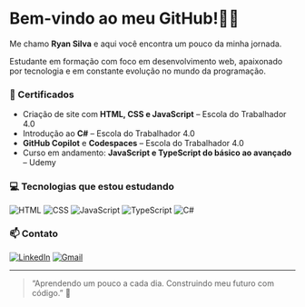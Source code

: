 # Bem-vindo ao meu GitHub!👨‍💻
Me chamo **Ryan Silva** e aqui você encontra um pouco da minha jornada.

Estudante em formação com foco em desenvolvimento web, apaixonado por tecnologia e em constante evolução no mundo da programação.

### 🧠 Certificados
- Criação de site com **HTML, CSS e JavaScript** – Escola do Trabalhador 4.0  
- Introdução ao **C#** – Escola do Trabalhador 4.0  
- **GitHub Copilot** e **Codespaces** – Escola do Trabalhador 4.0  
- Curso em andamento: **JavaScript e TypeScript do básico ao avançado** – Udemy

### 💻 Tecnologias que estou estudando
![HTML](https://img.shields.io/badge/HTML5-E34F26?style=flat&logo=html5&logoColor=white)
![CSS](https://img.shields.io/badge/CSS3-1572B6?style=flat&logo=css3&logoColor=white)
![JavaScript](https://img.shields.io/badge/JavaScript-F7DF1E?style=flat&logo=javascript&logoColor=black)
![TypeScript](https://img.shields.io/badge/TypeScript-3178C6?style=flat&logo=typescript&logoColor=white)
![C#](https://img.shields.io/badge/C%23-239120?style=flat&logo=c-sharp&logoColor=white)

### 📫 Contato
[![LinkedIn](https://img.shields.io/badge/LinkedIn-blue?style=flat&logo=linkedin&logoColor=white)](https://linkedin.com/in/ryan-silva-19085631a/)
[![Gmail](https://img.shields.io/badge/Gmail-red?style=flat&logo=gmail&logoColor=white)](mailto:ryandias7519@gmail.com)

---

> “Aprendendo um pouco a cada dia. Construindo meu futuro com código.” 🚀

